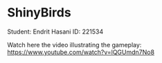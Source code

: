 # ShinyBirds
Student: Endrit Hasani
ID: 221534

Watch here the video illustrating the gameplay:
https://www.youtube.com/watch?v=lQGUmdn7No8

